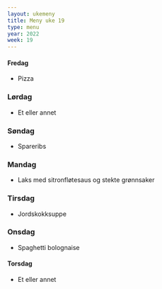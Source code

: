 ```yaml
---
layout: ukemeny
title: Meny uke 19
type: menu
year: 2022
week: 19
---
```


#### Fredag

- Pizza

### Lørdag

- Et eller annet

### Søndag

- Spareribs

### Mandag

- Laks med sitronfløtesaus og stekte grønnsaker

### Tirsdag

- Jordskokksuppe

### Onsdag

- Spaghetti bolognaise

#### Torsdag

- Et eller annet
